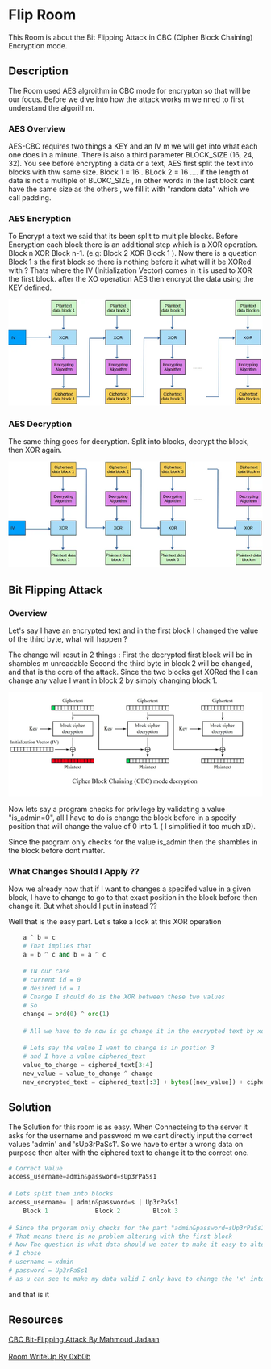 # Flip Room

This Room is about the Bit Flipping Attack in CBC (Cipher Block Chaining) Encryption mode.

## Description
The Room used AES algroithm in CBC mode for encrypton so that will be our focus.
Before we dive into how the attack works m we nned to first understand the algorithm.

### AES Overview

AES-CBC requires two things a KEY and an IV m we will get into what each one does in a minute. There is also a third parameter BLOCK_SIZE (16, 24, 32). You see before encrypting a data or a text, AES first split the text into blocks with thw same size. Block 1 = 16 . BLock 2 = 16 ....
if the length of data is not a multiple of BLOKC_SIZE , in other words in the last block cant have the same size as the others , we fill it with "random data" which we call padding.

### AES Encryption

To Encrypt a text we said that its been split to multiple blocks. Before Encryption each block there is an additional step which is a XOR operation.
Block n XOR Block n-1. (e.g: Block 2 XOR Block 1 ). Now there is a question Block 1 s the first block so there is nothing  before it what will it be XORed with ? Thats where the IV (Initialization Vector) comes in it is used to XOR the first block. after the XO operation AES then encrypt the data using the KEY defined.

![alt text](assets/image.png)

### AES Decryption

The same thing goes for decryption. Split into blocks, decrypt the block, then XOR again.

![alt text](assets/image-1.png)

## Bit Flipping Attack

### Overview

Let's say I have an encrypted text and in the first block I changed the value of the third byte, what will happen ?

The change will resut in 2 things :
First the decrypted first block will be in shambles m unreadable
Second the third byte in block 2 will be changed, and that is the core of the attack. Since the two blocks get XORed the I can change any value I want in block 2 by simply changing block 1.

![alt text](assets/image-2.png)

Now lets say a program checks for privilege by validating a value "is_admin=0", all I have to do is change the block before in a specify position that will change the value of 0 into 1. ( I simplified it too much xD).

Since the program only checks for the value is_admin then the shambles in the block before dont matter.

### What Changes Should I Apply ??

Now we already now that if I want to changes a specifed value in a given block, I have to change to go to that exact position in the block before then change it. But what should I put in instead ??

Well that is the easy part. Let's take a look at this XOR operation

```python
    a ^ b = c
    # That implies that
    a = b ^ c and b = a ^ c

    # IN our case
    # current id = 0
    # desired id = 1
    # Change I should do is the XOR between these two values
    # So
    change = ord(0) ^ ord(1)

    # All we have to do now is go change it in the encrypted text by xoring again

    # Lets say the value I want to change is in postion 3
    # and I have a value ciphered_text
    value_to_change = ciphered_text[3:4]
    new_value = value_to_change ^ change
    new_encrypted_text = ciphered_text[:3] + bytes([new_value]) + ciphered_text[4:]
```

## Solution

The Solution for this room is as easy. When Connecteing to the server it asks for the username and password m we cant directly input the correct values 'admin' and 'sUp3rPaSs1'. So we have to enter a wrong data on purpose then alter with the ciphered text to change it to the correct one.

```python
# Correct Value
access_username=admin&password=sUp3rPaSs1

# Lets split them into blocks
access_username= | admin&password=s | Up3rPaSs1
    Block 1             Block 2         Blcok 3

# Since the prgoram only checks for the part "admin&password=sUp3rPaSs1"
# That means there is no problem altering with the first block
# Now The question is what data should we enter to make it easy to alter with it
# I chose
# username = xdmin
# password = Up3rPaSs1
# as u can see to make my data valid I only have to change the 'x' into an 'a'
```

and that is it

## Resources 

[CBC Bit-Flipping Attack By Mahmoud Jadaan](https://medium.com/@masjadaan/cbc-bit-flipping-attack-b92efafbb83d)
<br></br>
[Room WriteUp By 0xb0b](https://0xb0b.gitbook.io/writeups/tryhackme/flip)